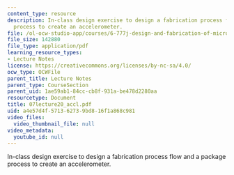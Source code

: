 ```yaml
---
content_type: resource
description: In-class design exercise to design a fabrication process flow and a package
  process to create an accelerometer.
file: /ol-ocw-studio-app/courses/6-777j-design-and-fabrication-of-microelectromechanical-devices-spring-2007/a4e57d4f571362739bd816f1a868c981_07lecture20_accl.pdf
file_size: 142880
file_type: application/pdf
learning_resource_types:
- Lecture Notes
license: https://creativecommons.org/licenses/by-nc-sa/4.0/
ocw_type: OCWFile
parent_title: Lecture Notes
parent_type: CourseSection
parent_uid: 1ae59ab1-84cc-cb8f-931a-be478d2280aa
resourcetype: Document
title: 07lecture20_accl.pdf
uid: a4e57d4f-5713-6273-9bd8-16f1a868c981
video_files:
  video_thumbnail_file: null
video_metadata:
  youtube_id: null
---
```

In-class design exercise to design a fabrication process flow and a package process to create an accelerometer.